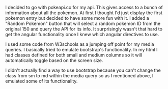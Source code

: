 I decided to go with pokeapi.co for my api. This gives access to a bunch of information about all the pokemon.
At first I thought I'd just display the first pokemon entry but decided to have some more fun with it.
I added a "Random Pokemon" button that will select a random pokemon ID from the original 150 and query the API for its info.
It surprisingly wasn't that hard to get the angular functionality once I knew which angular directives to use. 

I used some code from W3schools as a jumping off point for my media queries. I basically tried to emulate 
bootstrap's functionality. In my html I had classes defined for both small and medium columns so it will
automatically toggle based on the screen size.

I didn't actually find a way to use bootstrap because you can't change the class from sm to md within the media query so
as I mentioned above, I emulated some of its functionality.